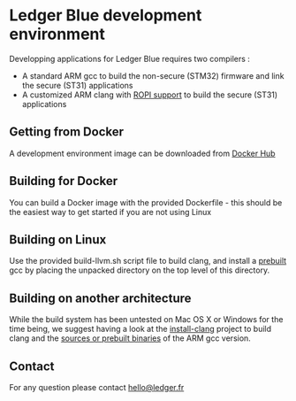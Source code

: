 # Ledger Blue development environment

Developping applications for Ledger Blue requires two compilers : 

  - A standard ARM gcc to build the non-secure (STM32) firmware and link the secure (ST31) applications
  - A customized ARM clang with [ROPI support](http://infocenter.arm.com/help/index.jsp?topic=/com.arm.doc.dui0491i/CHDCDGGG.html) to build the secure (ST31) applications    

## Getting from Docker 

A development environment image can be downloaded from [Docker Hub](https://hub.docker.com/r/nbasim/ledger-blue-sdk/)

## Building for Docker

You can build a Docker image with the provided Dockerfile - this should be the easiest way to get started if you are not using Linux

## Building on Linux 

Use the provided build-llvm.sh script file to build clang, and install a [prebuilt](https://launchpad.net/gcc-arm-embedded/4.7/4.7-2013-q2-update) gcc by placing the unpacked directory
on the top level of this directory.

## Building on another architecture

While the build system has been untested on Mac OS X or Windows for the time being, we suggest having a look at the [install-clang](https://github.com/rsmmr/install-clang) project to build clang and the [sources or prebuilt binaries](https://launchpad.net/gcc-arm-embedded/4.7/4.7-2013-q2-update) of the ARM gcc version.  

## Contact 

For any question please contact hello@ledger.fr 


